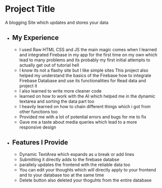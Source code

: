 
# Project Title

A blogging Site which updates and stores your data

- My Experience
  - 
  - I used Raw HTML CSS and JS the main magic comes when I learned and integrated Firebase in my app for the first time on my own which lead to many problems and its probably my first initial attempts to actually get out of tutorial hell
  - I know its not a flashy site but I like simple sites This project also helped my understand the basics of the Firebase how to integrate Firebase Database and use its functionalities for Read data and project it 
  - I also learned to write more cleaner code
  - learned on how to work with the AI which helped me in the dynamic textarea and sorting the data part too 
  - I heavily learned on how to chain different things which i got from other functions too 
  - Provided me with a lot of potential errors and bugs for me to fix
  - Gave me a taste about media queries which lead to a more responsive design 


- Features I Provide
  - 
  - Dynamic TextArea which expands as u break or add lines
  - Submitting it directly adds to the firebase databse 
  - parallely updates the frontend with the reliable data too 
  - You can edit your thoughts which will directly apply to your frontend and to your database too at the same time 
  - Delete button also deleted your thoguhts from the entire database
